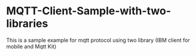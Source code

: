 # MQTT-Client-Sample-with-two-libraries
This is a sample example for mqtt protocol using two library (IBM client for mobile  and Mqtt Kit)
